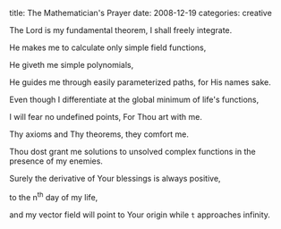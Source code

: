 title: The Mathematician's Prayer
date: 2008-12-19
categories: creative


The Lord is my fundamental theorem, I shall freely integrate.

He  makes me to calculate only simple field functions,

He giveth me  simple polynomials,

He guides me through easily parameterized paths,  for His names sake.

Even though I differentiate at the global minimum  of life's functions,

I will fear no undefined points, For Thou art  with me.

Thy axioms and Thy theorems, they comfort me.

Thou dost  grant me solutions to unsolved complex functions in the presence of my  enemies.

Surely the derivative of Your blessings is always positive,

to  the n<sup>th</sup> day of my life,

and my vector field will point to  Your origin while `t` approaches infinity.
